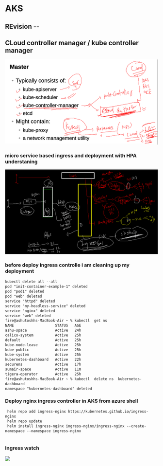# AKS

## REvision --

## CLoud controller manager / kube controller manager 

<img src="cloudc.png">

### micro service based ingress and deployment with HPA understaning 

<img src="micro.png">

### before deploy ingress controlle i am cleaning up  my deployment 

```
kubectl delete all --all
pod "init-container-example-1" deleted
pod "pod1" deleted
pod "web" deleted
service "httpd" deleted
service "my-headless-service" deleted
service "nginx" deleted
service "web" deleted
fire@ashutoshhs-MacBook-Air ~ % kubectl  get ns
NAME                   STATUS   AGE
ashu-space             Active   24h
calico-system          Active   25h
default                Active   25h
kube-node-lease        Active   25h
kube-public            Active   25h
kube-system            Active   25h
kubernetes-dashboard   Active   22h
securens               Active   17h
sumair-space           Active   11m
tigera-operator        Active   25h
fire@ashutoshhs-MacBook-Air ~ % kubectl  delete ns  kubernetes-dashboard  
namespace "kubernetes-dashboard" deleted

```

### Deploy nginx ingress controller in AKS  from azure shell 

```
 helm repo add ingress-nginx https://kubernetes.github.io/ingress-nginx
 helm repo update 
 helm install ingress-nginx ingress-nginx/ingress-nginx --create-namespace --namespace ingress-nginx
 
```

### Ingress watch 

<img src="ingressdep.png">




```
